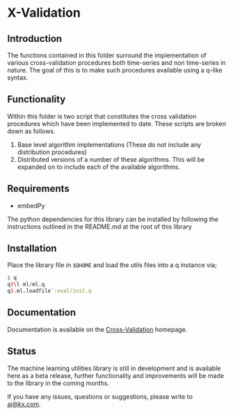# X-Validation
## Introduction

The functions contained in this folder surround the implementation of various cross-validation procedures both time-series and non time-series in nature. The goal of this is to make such procedures available using a q-like syntax.
## Functionality
Within this folder is two script that constitutes the cross validation procedures which have been implemented to date. These scripts are broken down as follows.

1. Base level algorithm implementations (These do not include any distribution procedures)
2. Distributed versions of a number of these algorithms. This will be expanded on to include each of the available algorithms.

## Requirements

- embedPy

The python dependencies for this library can be installed by following the instructions outlined in the README.md at the root of this library

## Installation

Place the library file in `$QHOME` and load the utils files into a q instance via;
```q
$ q
q)\l ml/ml.q
q).ml.loadfile`:xval/init.q
```

## Documentation

Documentation is available on the [Cross-Validation](https://code.kx.com/q/ml/toolkit/utils/) homepage.

## Status

The machine learning utilities library is still in development and is available here as a beta release, further functionality and improvements will be made to the library in the coming months.

If you have any issues, questions or suggestions, please write to ai@kx.com.



